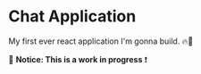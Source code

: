 # Chat Application
My first ever react application I'm gonna build. 🔥🚀

📢 **Notice: This is a work in progress** ❗️

